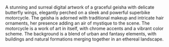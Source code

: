 A stunning and surreal digital artwork of a graceful geisha with delicate butterfly wings, elegantly perched on a sleek and powerful superbike motorcycle. The geisha is adorned with traditional makeup and intricate hair ornaments, her presence adding an air of mystique to the scene. The motorcycle is a work of art in itself, with chrome accents and a vibrant color scheme. The background is a blend of urban and fantasy elements, with buildings and natural formations merging together in an ethereal landscape. 
